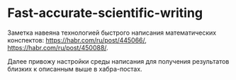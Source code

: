 # Fast-accurate-scientific-writing

Заметка навеяна технологией быстрого написания математических конспектов: https://habr.com/ru/post/445066/, https://habr.com/ru/post/450088/.

Далее привожу настройки среды написания для получения результатов близких к описанным выше в хабра-постах.

